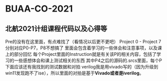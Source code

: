 # BUAA-CO-2021
北航2021计组课程代码以及心得等
-----------
Pre的没有在这里面，有点难找了（看情况以后更不更吧）
Project 0 - Project 7 分别对应P0-P7，P8不想搞了
里面会包含着学习的一些体会和注意事项，以及课上的部分回忆
每个Project里面的Instruction就是有关该P的相关内容，包括了学习的一些感想体会和课上测试相关的东西
其中P4之后的源码的.srcs里面，每个P下面应该还有我找到的测试数据和对拍
verilog我是用vivado写的（因为升级到win11发现跑不了ise），所以里面的对拍是基于**Vivado或者是iverilog**。
